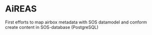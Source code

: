 AiREAS
======

First efforts to map airbox metadata with SOS datamodel and conform create content in SOS-database (PostgreSQL)
